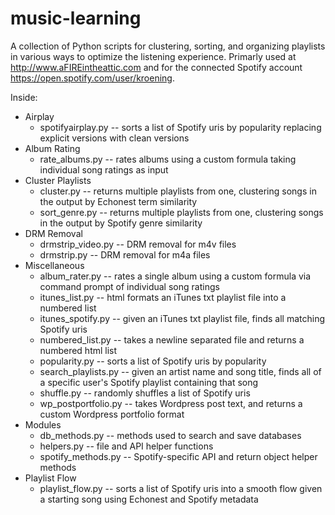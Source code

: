 # music-learning

A collection of Python scripts for clustering, sorting, and organizing playlists in various ways to optimize the listening experience.
Primarly used at http://www.aFIREintheattic.com and for the connected Spotify account https://open.spotify.com/user/kroening.

Inside:

- Airplay
  - spotifyairplay.py -- sorts a list of Spotify uris by popularity replacing explicit versions with clean versions
- Album Rating
  - rate_albums.py -- rates albums using a custom formula taking individual song ratings as input
- Cluster Playlists
  - cluster.py -- returns multiple playlists from one, clustering songs in the output by Echonest term similarity
  - sort_genre.py -- returns multiple playlists from one, clustering songs in the output by Spotify genre similarity
- DRM Removal
  - drmstrip_video.py -- DRM removal for m4v files
  - drmstrip.py -- DRM removal for m4a files
- Miscellaneous
  - album_rater.py -- rates a single album using a custom formula via command prompt of individual song ratings
  - itunes_list.py -- html formats an iTunes txt playlist file into a numbered list
  - itunes_spotify.py -- given an iTunes txt playlist file, finds all matching Spotify uris
  - numbered_list.py -- takes a newline separated file and returns a numbered html list
  - popularity.py -- sorts a list of Spotify uris by popularity
  - search_playlists.py -- given an artist name and song title, finds all of a specific user's Spotify playlist containing that song
  - shuffle.py -- randomly shuffles a list of Spotify uris
  - wp_postportfolio.py -- takes Wordpress post text, and returns a custom Wordpress portfolio format
- Modules
  - db_methods.py -- methods used to search and save databases
  - helpers.py -- file and API helper functions
  - spotify_methods.py -- Spotify-specific API and return object helper methods
- Playlist Flow
  - playlist_flow.py -- sorts a list of Spotify uris into a smooth flow given a starting song using Echonest and Spotify metadata
